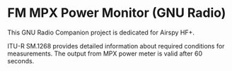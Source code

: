 # FM MPX Power Monitor (GNU Radio)

This GNU Radio Companion project is dedicated for Airspy HF+.

ITU-R SM.1268 provides detailed information about required conditions for measurements.
The output from MPX power meter is valid after 60 seconds.

